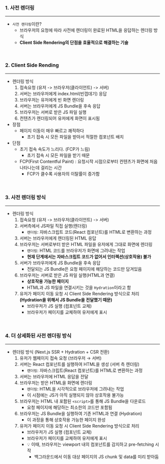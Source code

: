 ### 1. 사전 렌더링

---

- `사전 렌더링`이란?
  - 브라우저의 요청에 따라 사전에 렌더링이 완료된 HTML을 응답하는 렌더링 방식
  - **Client Side Rendering의 단점을 효율적으로 해결하는 기술**

<br>

### 2. Client Side Rending

---

- 렌더링 방식
  1. 접속요청 (유저 -> 브라우저(클라이언트) -> 서버)
  2. 서버는 브라우저에게 index.html(빈껍데기) 응답
  3. 브라우저는 유저에게 빈 화면 렌더링
  4. 서버는 브라우저에게 JS Bundle을 후속 응답
  5. 브라우저는 서버로 받은 JS 파일 실행
  6. 컨텐츠가 렌더링되어 유저에게 화면이 표시됨
- 장점
  - 페이지 이동이 매우 빠르고 쾌적하다
    - 초기 접속 시 모든 파일을 받아서 적절한 컴포넌트 배치
- 단점
  - 초기 접속 속도가 느리다. (FCP가 느림)
    - 초기 접속 시 모든 파일을 받기 때문
  - FCP(First Contentful Paint) : 요청시작 시점으로부터 컨텐츠가 화면에 처음 나타나는데 걸리는 시간
    - FCP가 클수록 사용자의 이탈률이 증가함

<br>

### 3. 사전 렌더링 방식

---

- 렌더링 방식
  1. 접속요청 (유저 -> 브라우저(클라이언트) -> 서버)
  2. 서버측에서 JS파일 직접 실행(렌더링)
     - `렌더링`: 자바스크립트 코드(React 컴포넌트)를 HTML로 변환하는 과정
  3. 서버는 브라우저에게 렌더링된 HTML 응답
  4. 브라우저는 서버로부터 받은 HTML 파일을 유저에게 그대로 화면에 렌더링
     - `렌더링`: HTML 코드를 브라우저가 화면에 그려내는 작업
     - **현재 단계에서는 자바스크립트 코드가 없어서 인터렉션(상호작용) 불가**
  5. 서버가 브라우저에게 JS Bundle을 후속 응답
     - 전달되는 JS Bundle은 요청 페이지에 해당하는 코드만 담겨있음
  6. 브라우저는 서버로 받은 JS 파일 실행(HTML과 연결)
     - **상호작용 가능한 페이지**
     - HTML과 JS 파일을 연결시키는 것을 `Hydration`이라고 함
  7. 유저가 페이지 이동 요청 시 Client Side Rendering 방식으로 처리 **(Hydration을 위해서 JS Bundle을 전달했기 때문)**
     - 브라우저가 JS 실행 (컴포넌트 교체)
     - 브라우저가 페이지를 교체하여 유저에게 표시

<br>

### 4. 더 상세화된 사전 렌더링 방식

---

- 렌더링 방식 (Next.js SSR + Hydration + CSR 전환)
  1. 유저가 웹페이지 접속 요청 (브라우저 → 서버)
  2. 서버는 React 컴포넌트를 실행하여 HTML을 생성 (서버 측 렌더링)
     - `렌더링`: 자바스크립트(React 컴포넌트)를 HTML로 변환하는 과정
  3. 서버는 브라우저에 HTML 응답을 전달
  4. 브라우저는 받은 HTML을 화면에 렌더링
     - `렌더링`: HTML을 시각적으로 브라우저에 그려내는 작업
     - 이 시점에는 JS가 아직 실행되지 않아 상호작용 불가능
  5. 브라우저는 HTML 내 포함된 `<script>`를 통해 JS Bundle을 다운로드
     - 요청 페이지에 해당하는 최소한의 코드만 포함됨
  6. 브라우저는 JS Bundle을 실행하여 기존 HTML과 연결 (Hydration)
     - 이 과정을 통해 상호작용 가능한 페이지 완성
  7. 유저가 페이지 이동 요청 시 Client Side Rendering 방식으로 처리
     - 브라우저가 JS 실행 (컴포넌트 교체)
     - 브라우저가 페이지를 교체하여 유저에게 표시
     - 💡 이때, 브라우저는 viewport 내의 <Link> 컴포넌트를 감지하고 pre-fetching 시작
       - 백그라운드에서 이동 대상 페이지의 JS chunk 및 data를 미리 받아둠
